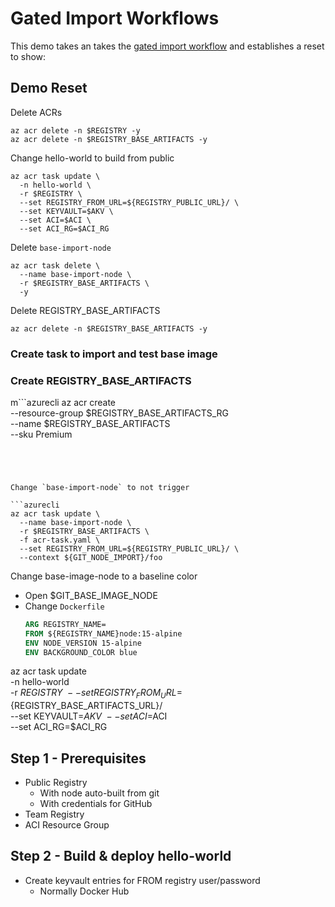 # Gated Import Workflows

This demo takes an takes the [gated import workflow](https://aka.ms/acr/tasks/gated-import) and establishes a reset to show:

## Demo Reset

Delete ACRs

```azurecli
az acr delete -n $REGISTRY -y
az acr delete -n $REGISTRY_BASE_ARTIFACTS -y
```


Change hello-world to build from public

```azurecli
az acr task update \
  -n hello-world \
  -r $REGISTRY \
  --set REGISTRY_FROM_URL=${REGISTRY_PUBLIC_URL}/ \
  --set KEYVAULT=$AKV \
  --set ACI=$ACI \
  --set ACI_RG=$ACI_RG
```

Delete `base-import-node`

```azurecli
az acr task delete \
  --name base-import-node \
  -r $REGISTRY_BASE_ARTIFACTS \
  -y
```

Delete REGISTRY_BASE_ARTIFACTS

```azurecli
az acr delete -n $REGISTRY_BASE_ARTIFACTS -y
```
### Create task to import and test base image




### Create REGISTRY_BASE_ARTIFACTS

m```azurecli
az acr create \
  --resource-group $REGISTRY_BASE_ARTIFACTS_RG \
  --name $REGISTRY_BASE_ARTIFACTS \
  --sku Premium
```




Change `base-import-node` to not trigger

```azurecli
az acr task update \
  --name base-import-node \
  -r $REGISTRY_BASE_ARTIFACTS \
  -f acr-task.yaml \
  --set REGISTRY_FROM_URL=${REGISTRY_PUBLIC_URL}/ \
  --context ${GIT_NODE_IMPORT}/foo
  ```

Change base-image-node to a baseline color

- Open $GIT_BASE_IMAGE_NODE
- Change `Dockerfile`
    ```dockerfile
    ARG REGISTRY_NAME=
    FROM ${REGISTRY_NAME}node:15-alpine
    ENV NODE_VERSION 15-alpine
    ENV BACKGROUND_COLOR blue
    ```

az acr task update \
  -n hello-world \
  -r $REGISTRY \
  --set REGISTRY_FROM_URL=${REGISTRY_BASE_ARTIFACTS_URL}/ \
  --set KEYVAULT=$AKV \
  --set ACI=$ACI \
  --set ACI_RG=$ACI_RG


## Step 1 - Prerequisites

- Public Registry
  - With node auto-built from git
  - With credentials for GitHub
- Team Registry
- ACI Resource Group


## Step 2 - Build & deploy hello-world

- Create keyvault entries for FROM registry user/password
  - Normally Docker Hub

